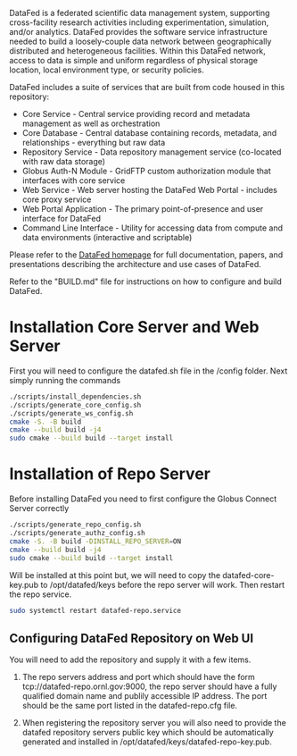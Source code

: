 DataFed is a federated scientific data management system, supporting cross-facility research activities including experimentation, simulation, and/or analytics. DataFed provides the software service infrastructure needed to build a loosely-couple data network between geographically distributed and heterogeneous facilities. Within this DataFed network, access to data is simple and uniform regardless of physical storage location, local environment type, or security policies.

DataFed includes a suite of services that are built from code housed in this repository:
- Core Service - Central service providing record and metadata management as well as orchestration
- Core Database - Central database containing records, metadata, and relationships - everything but raw data
- Repository Service - Data repository management service (co-located with raw data storage)
- Globus Auth-N Module - GridFTP custom authorization module that interfaces with core service
- Web Service - Web server hosting the DataFed Web Portal - includes core proxy service
- Web Portal Application - The primary point-of-presence and user interface for DataFed
- Command Line Interface - Utility for accessing data from compute and data environments (interactive and scriptable)


Please refer to the [DataFed homepage](https://ornl.github.io/DataFed) for full documentation, papers, and presentations describing the architecture and use cases of DataFed.

Refer to the "BUILD.md" file for instructions on how to configure and build DataFed.

# Installation Core Server and Web Server

First you will need to configure the datafed.sh file in the /config folder. Next simply running the commands

```bash
./scripts/install_dependencies.sh
./scripts/generate_core_config.sh
./scripts/generate_ws_config.sh
cmake -S. -B build
cmake --build build -j4
sudo cmake --build build --target install
```

# Installation of Repo Server

Before installing DataFed you need to first configure the Globus Connect Server correctly

```bash
./scripts/generate_repo_config.sh
./scripts/generate_authz_config.sh
cmake -S. -B build -DINSTALL_REPO_SERVER=ON
cmake --build build -j4
sudo cmake --build build --target install
```

Will be installed at this point but, we will need to copy the 
datafed-core-key.pub to /opt/datafed/keys before the repo
server will work. Then restart the repo service.

```bash
sudo systemctl restart datafed-repo.service
```

## Configuring DataFed Repository on Web UI

You will need to add the repository and supply it with a few items.

1. The repo servers address and port which should have the form
tcp://datafed-repo.ornl.gov:9000, the repo server should have a fully
qualified domain name and publily accessible IP address. The port should be the
same port listed in the datafed-repo.cfg file.

2. When registering the repository server you will also need to provide the datafed repository servers public key which should be automatically generated and installed in /opt/datafed/keys/datafed-repo-key.pub.
